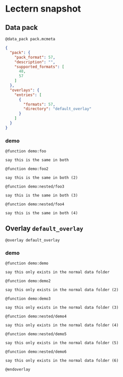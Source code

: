 # Lectern snapshot

## Data pack

`@data_pack pack.mcmeta`

```json
{
  "pack": {
    "pack_format": 57,
    "description": "",
    "supported_formats": [
      48,
      57
    ]
  },
  "overlays": {
    "entries": [
      {
        "formats": 57,
        "directory": "default_overlay"
      }
    ]
  }
}
```

### demo

`@function demo:foo`

```mcfunction
say this is the same in both
```

`@function demo:foo2`

```mcfunction
say this is the same in both (2)
```

`@function demo:nested/foo3`

```mcfunction
say this is the same in both (3)
```

`@function demo:nested/foo4`

```mcfunction
say this is the same in both (4)
```

## Overlay `default_overlay`

`@overlay default_overlay`

### demo

`@function demo:demo`

```mcfunction
say this only exists in the normal data folder
```

`@function demo:demo2`

```mcfunction
say this only exists in the normal data folder (2)
```

`@function demo:demo3`

```mcfunction
say this only exists in the normal data folder (3)
```

`@function demo:nested/demo4`

```mcfunction
say this only exists in the normal data folder (4)
```

`@function demo:nested/demo5`

```mcfunction
say this only exists in the normal data folder (5)
```

`@function demo:nested/demo6`

```mcfunction
say this only exists in the normal data folder (6)
```

`@endoverlay`
